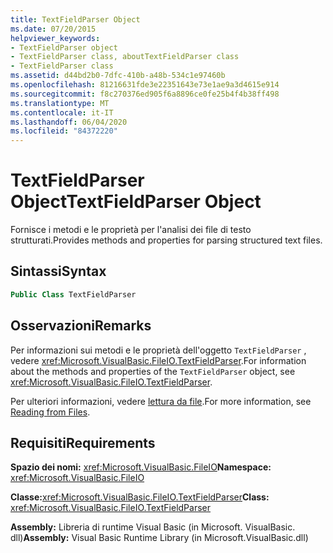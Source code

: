 ```yaml
---
title: TextFieldParser Object
ms.date: 07/20/2015
helpviewer_keywords:
- TextFieldParser object
- TextFieldParser class, aboutTextFieldParser class
- TextFieldParser class
ms.assetid: d44bd2b0-7dfc-410b-a48b-534c1e97460b
ms.openlocfilehash: 81216631fde3e22351643e73e1ae9a3d4615e914
ms.sourcegitcommit: f8c270376ed905f6a8896ce0fe25b4f4b38ff498
ms.translationtype: MT
ms.contentlocale: it-IT
ms.lasthandoff: 06/04/2020
ms.locfileid: "84372220"
---
```

# <a name="textfieldparser-object"></a><span data-ttu-id="53a7c-102">TextFieldParser Object</span><span class="sxs-lookup"><span data-stu-id="53a7c-102">TextFieldParser Object</span></span>
<span data-ttu-id="53a7c-103">Fornisce i metodi e le proprietà per l'analisi dei file di testo strutturati.</span><span class="sxs-lookup"><span data-stu-id="53a7c-103">Provides methods and properties for parsing structured text files.</span></span>  
  
## <a name="syntax"></a><span data-ttu-id="53a7c-104">Sintassi</span><span class="sxs-lookup"><span data-stu-id="53a7c-104">Syntax</span></span>  
  
```vb  
Public Class TextFieldParser  
```  
  
## <a name="remarks"></a><span data-ttu-id="53a7c-105">Osservazioni</span><span class="sxs-lookup"><span data-stu-id="53a7c-105">Remarks</span></span>  
 <span data-ttu-id="53a7c-106">Per informazioni sui metodi e le proprietà dell'oggetto `TextFieldParser` , vedere <xref:Microsoft.VisualBasic.FileIO.TextFieldParser>.</span><span class="sxs-lookup"><span data-stu-id="53a7c-106">For information about the methods and properties of the `TextFieldParser` object, see <xref:Microsoft.VisualBasic.FileIO.TextFieldParser>.</span></span>  
  
 <span data-ttu-id="53a7c-107">Per ulteriori informazioni, vedere [lettura da file](../../developing-apps/programming/drives-directories-files/reading-from-files.md).</span><span class="sxs-lookup"><span data-stu-id="53a7c-107">For more information, see [Reading from Files](../../developing-apps/programming/drives-directories-files/reading-from-files.md).</span></span>  
  
## <a name="requirements"></a><span data-ttu-id="53a7c-108">Requisiti</span><span class="sxs-lookup"><span data-stu-id="53a7c-108">Requirements</span></span>  
 <span data-ttu-id="53a7c-109">**Spazio dei nomi:** <xref:Microsoft.VisualBasic.FileIO></span><span class="sxs-lookup"><span data-stu-id="53a7c-109">**Namespace:** <xref:Microsoft.VisualBasic.FileIO></span></span>  
  
 <span data-ttu-id="53a7c-110">**Classe:**<xref:Microsoft.VisualBasic.FileIO.TextFieldParser></span><span class="sxs-lookup"><span data-stu-id="53a7c-110">**Class:** <xref:Microsoft.VisualBasic.FileIO.TextFieldParser></span></span>  
  
 <span data-ttu-id="53a7c-111">**Assembly:** Libreria di runtime Visual Basic (in Microsoft. VisualBasic. dll)</span><span class="sxs-lookup"><span data-stu-id="53a7c-111">**Assembly:** Visual Basic Runtime Library (in Microsoft.VisualBasic.dll)</span></span>
